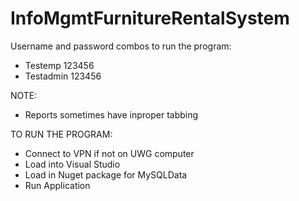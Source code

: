 # InfoMgmtFurnitureRentalSystem
Username and password combos to run the program:
* Testemp    123456
* Testadmin  123456
  
NOTE:
* Reports sometimes have inproper tabbing

TO RUN THE PROGRAM:
* Connect to VPN if not on UWG computer
* Load into Visual Studio
* Load in Nuget package for MySQLData
* Run Application
